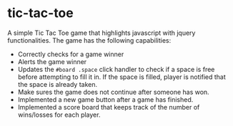 tic-tac-toe
===========

A simple Tic Tac Toe game that highlights javascript with jquery functionalities.  The game has the following capabilities: 

- Correctly checks for a game winner
- Alerts the game winner
- Updates the `#board .space` click handler to check if a space is free before attempting to fill it in. If the space is filled, player is notified that the space is already taken.
- Make sures the game does not continue after someone has won.
- Implemented a new game button after a game has finished. 
- Implemented a score board that keeps track of the number of wins/losses for each player.
